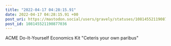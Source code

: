```yaml
---
title: "2022-04-17 04:28:15.91"
date: 2022-04-17 04:28:15.91 +00
post_uri: https://mastodon.social/users/gravely/statuses/108145521190877036
post_id: 108145521190877036
---
```

ACME Do-It-Yourself Economics Kit "Ceteris your own paribus"


